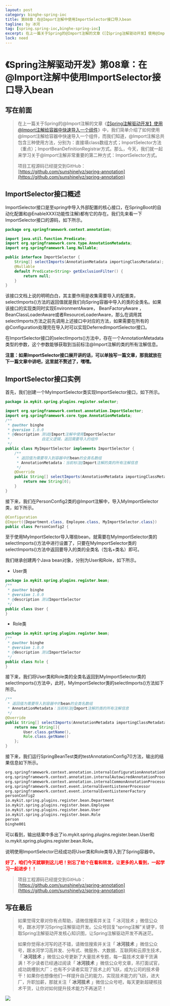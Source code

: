 ```yaml
---
layout: post
category: binghe-spring-ioc
title: 第08章：在@Import注解中使用ImportSelector接口导入bean
tagline: by 冰河
tag: [spring.spring-ioc,binghe-spring-ioc]
excerpt: 在上一篇关于Spring的@Import注解的文章《[【Spring注解驱动开发】使用@Import注解给容器中快速导入一个组件](https://mp.weixin.qq.com/s?__biz=Mzg3MzE1NTIzNA==&mid=2247484863&idx=1&sn=faca9edb10665d357089a290220ede2f&chksm=cee51a72f992936430364b018e07f062c2cb4bbe7111d0b615a1937215170976e5caf23a227b&token=1557037040&lang=zh_CN#rd)》中，我们简单介绍了如何使用@Import注解给容器中快速导入一个组件，而我们知道，@Import注解总共包含三种使用方法，分别为：直接填class数组方式；ImportSelector方法（重点）；ImportBeanDefinitionRegistrar方式。那么，今天，我们就一起来学习关于@Import注解非常重要的第二种方式：ImportSelector方式。
lock: need
---
```

# 《Spring注解驱动开发》第08章：在@Import注解中使用ImportSelector接口导入bean

## 写在前面

> 在上一篇关于Spring的@Import注解的文章《[【Spring注解驱动开发】使用@Import注解给容器中快速导入一个组件](https://mp.weixin.qq.com/s?__biz=Mzg3MzE1NTIzNA==&mid=2247484863&idx=1&sn=faca9edb10665d357089a290220ede2f&chksm=cee51a72f992936430364b018e07f062c2cb4bbe7111d0b615a1937215170976e5caf23a227b&token=1557037040&lang=zh_CN#rd)》中，我们简单介绍了如何使用@Import注解给容器中快速导入一个组件，而我们知道，@Import注解总共包含三种使用方法，分别为：直接填class数组方式；ImportSelector方法（重点）；ImportBeanDefinitionRegistrar方式。那么，今天，我们就一起来学习关于@Import注解非常重要的第二种方式：ImportSelector方式。
>
> 项目工程源码已经提交到GitHub：[https://github.com/sunshinelyz/spring-annotation](https://github.com/sunshinelyz/spring-annotation)

## ImportSelector接口概述

ImportSelector接口是至spring中导入外部配置的核心接口，在SpringBoot的自动化配置和@EnableXXX(功能性注解)都有它的存在。我们先来看一下ImportSelector接口的源码，如下所示。

```java
package org.springframework.context.annotation;

import java.util.function.Predicate;
import org.springframework.core.type.AnnotationMetadata;
import org.springframework.lang.Nullable;

public interface ImportSelector {
	String[] selectImports(AnnotationMetadata importingClassMetadata);
	@Nullable
	default Predicate<String> getExclusionFilter() {
		return null;
	}
}
```

该接口文档上说的明明白白，其主要作用是收集需要导入的配置类，selectImports()方法的返回值就是我们向Spring容器中导入的类的全类名。如果该接口的实现类同时实现EnvironmentAware， BeanFactoryAware  ，BeanClassLoaderAware或者ResourceLoaderAware，那么在调用其selectImports方法之前先调用上述接口中对应的方法，如果需要在所有的@Configuration处理完在导入时可以实现DeferredImportSelector接口。

在ImportSelector接口的selectImports()方法中，存在一个AnnotationMetadata类型的参数，这个参数能够获取到当前标注@Import注解的类的所有注解信息。

**注意：如果ImportSelector接口展开讲的话，可以单独写一篇文章，那我就放在下一篇文章中讲吧，这里就不赘述了，嘿嘿。**

## ImportSelector接口实例

首先，我们创建一个MyImportSelector类实现ImportSelector接口，如下所示。

```java
package io.mykit.spring.plugins.register.selector;

import org.springframework.context.annotation.ImportSelector;
import org.springframework.core.type.AnnotationMetadata;
/**
 * @author binghe
 * @version 1.0.0
 * @description 测试@Import注解中使用ImportSelector
 *              自定义逻辑，返回需要导入的组件
 */
public class MyImportSelector implements ImportSelector {
    /**
     * 返回值为需要导入到容器中的bean的全类名数组
     * AnnotationMetadata：当前标注@Import注解的类的所有注解信息
     */
    @Override
    public String[] selectImports(AnnotationMetadata importingClassMetadata) {
        return new String[0];
    }
}
```

接下来，我们在PersonConfig2类的@Import注解中，导入MyImportSelector类，如下所示。

```java
@Configuration
@Import({Department.class, Employee.class, MyImportSelector.class})
public class PersonConfig2 {
```

至于使用MyImportSelector导入哪些bean，就需要在MyImportSelector类的selectImports()方法中进行设置了，只要在MyImportSelector类的selectImports()方法中返回要导入的类的全类名（包名+类名）即可。

我们继承创建两个Java bean对象，分别为User和Role，如下所示。

* User类

```java
package io.mykit.spring.plugins.register.bean;
/**
 * @author binghe
 * @version 1.0.0
 * @description 测试ImportSelector
 */
public class User {
}
```

* Role类

```java
package io.mykit.spring.plugins.register.bean;
/**
 * @author binghe
 * @version 1.0.0
 * @description 测试ImportSelector
 */
public class Role {
}
```

接下来，我们将User类和Role类的全类名返回到MyImportSelector类的selectImports()方法中，此时，MyImportSelector类的selectImports()方法如下所示。

```java
/**
 * 返回值为需要导入到容器中的bean的全类名数组
 * AnnotationMetadata：当前标注@Import注解的类的所有注解信息
 */
@Override
public String[] selectImports(AnnotationMetadata importingClassMetadata) {
    return new String[]{
        User.class.getName(),
        Role.class.getName()
    };
}
```

接下来，我们运行SpringBeanTest类的testAnnotationConfig7()方法，输出的结果信息如下所示。

```bash
org.springframework.context.annotation.internalConfigurationAnnotationProcessor
org.springframework.context.annotation.internalAutowiredAnnotationProcessor
org.springframework.context.annotation.internalCommonAnnotationProcessor
org.springframework.context.event.internalEventListenerProcessor
org.springframework.context.event.internalEventListenerFactory
personConfig2
io.mykit.spring.plugins.register.bean.Department
io.mykit.spring.plugins.register.bean.Employee
io.mykit.spring.plugins.register.bean.User
io.mykit.spring.plugins.register.bean.Role
person
binghe001
```

可以看到，输出结果中多出了io.mykit.spring.plugins.register.bean.User和io.mykit.spring.plugins.register.bean.Role。

说明使用ImportSelector已经成功将User类和Role类导入到了Spring容器中。

<font color="#FF0000">**好了，咱们今天就聊到这儿吧！别忘了给个在看和转发，让更多的人看到，一起学习一起进步！！**</font>

> 项目工程源码已经提交到GitHub：[https://github.com/sunshinelyz/spring-annotation](https://github.com/sunshinelyz/spring-annotation)

## 写在最后

> 如果觉得文章对你有点帮助，请微信搜索并关注「 冰河技术 」微信公众号，跟冰河学习Spring注解驱动开发。公众号回复“spring注解”关键字，领取Spring注解驱动开发核心知识图，让Spring注解驱动开发不再迷茫。

> 如果你觉得冰河写的还不错，请微信搜索并关注「 **冰河技术** 」微信公众号，跟冰河学习高并发、分布式、微服务、大数据、互联网和云原生技术，「 **冰河技术** 」微信公众号更新了大量技术专题，每一篇技术文章干货满满！不少读者已经通过阅读「 **冰河技术** 」微信公众号文章，吊打面试官，成功跳槽到大厂；也有不少读者实现了技术上的飞跃，成为公司的技术骨干！如果你也想像他们一样提升自己的能力，实现技术能力的飞跃，进大厂，升职加薪，那就关注「 **冰河技术** 」微信公众号吧，每天更新超硬核技术干货，让你对如何提升技术能力不再迷茫！


![](https://img-blog.csdnimg.cn/20200906013715889.png)
